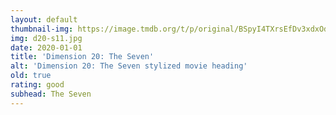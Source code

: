 ```yaml
---
layout: default
thumbnail-img: https://image.tmdb.org/t/p/original/BSpyI4TXrsEfDv3xdxOdIsJSwT.png
img: d20-s11.jpg
date: 2020-01-01
title: 'Dimension 20: The Seven'
alt: 'Dimension 20: The Seven stylized movie heading'
old: true
rating: good
subhead: The Seven
---
```

